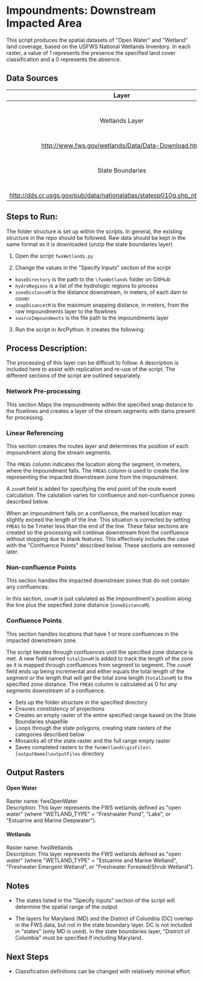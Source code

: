 Impoundments: Downstream Impacted Area
======================================

This script produces the spatial datasets of "Open Water" and "Wetland" land 
coverage, based on the USFWS National Wetlands Inventory. In each raster, a 
value of 1 represents the presence the specified land cover classification and 
a 0 represents the absence.


## Data Sources
| Layer            | Source                                           | Link |
|:-----:           | ------                                           | ---- |
| Wetlands Layer   | U.S. Fish & Wildlife National Wetlands Inventory | 
http://www.fws.gov/wetlands/Data/Data-Download.html                          |
| State Boundaries | National Atlas of the United States              | 
http://dds.cr.usgs.gov/pub/data/nationalatlas/statesp010g.shp_nt00938.tar.gz |

## Steps to Run:

The folder structure is set up within the scripts. In general, the existing 
structure in the repo should be followed. Raw data should be kept in the same 
format as it is downloaded (unzip the state boundaries layer)

1. Open the script `fwsWetlands.py`

2. Change the values in the "Specify Inputs" section of the script
 - `baseDirectory` is the path to the `\fwsWetlands` folder on GitHub
 - `hydroRegions` is a list of the hydrologic regions to process
 - `zoneDistanceM` is the distance downstream, in meters, of each dam to cover
 - `snapDisancetM` is the maximum snapping distance, in meters, from the raw 
 impoundments layer to the flowlines
 - `sourceImpoundments` is the file path to the impoundments layer
 
3. Run the script in ArcPython. It creates the following:



## Process Description:
The processing of this layer can be difficult to follow. A description is 
included here to assist with replication and re-use of the script. The different 
sections of the script are outlined separately.



### Network Pre-processing

This section Maps the impoundments within the specified snap distance to the flowlines and 
creates a layer of the stream segments with dams present for processing.



### Linear Referencing

This section creates the routes layer and determines the position of each impoundment along 
the stream segments.

The `FMEAS` column indicates the location along the segment, in meters, where 
the impoundment falls. The `FMEAS` column is used to create the line representing 
the impacted downstream zone from the impoundment.

A `zoneM` field is added for specifying the end point of the route event 
calculation. The calulation varies for confluence and non-confluence zones 
described below.

When an impoundment falls on a confluence, the marked location may slightly exceed 
the length of the line. This situation is corrected by setting `FMEAS` to be 1 
meter less than the end of the line. These false sections are created so the 
processing will continue downstream from the confluence without stopping due to 
blank features. This effectively includes the case with the "Conlfuence Points" 
described below. These sections are removed later.


### Non-confluence Points

This section handles the impacted downstream zones that do not contain any 
confluences.

In this section, `zoneM` is just calulated as the impoundment's position along 
the line plus the sepecfied zone distance (`zoneDistanceM`).


### Confluence Points

This section handles locations that have 1 or more confluences in the impacted 
downstream zone.

The script iterates through confluences until the specified zone distance is 
met. A new field named `totalZoneM` is added to track the length of the zone as 
it is mapped through confluences from segment to segment. The `zoneM` field 
ends up being incremental and either equals the total length of the segment or 
the length that will get the total zone length (`totalZoneM`) to the specified 
zone distance. The `FMEAS` column is calculated as 0 for any segments 
downstream of a confluence. 




 
 
 
 
 
 
 
 
 
 
   - Sets up the folder structure in the specified directory
   - Ensures constistency of projections
   - Creates an empty raster of the entire specified range based on the State 
   Boundaries shapefile
   - Loops through the state polygons, creating state rasters of the categories 
   described below
   - Mosaicks all of the state raster and the full range empty raster
   - Saves completed rasters to the `fwsWetlands\gisFiles\[outputName]\outputFiles` 
   directory

















## Output Rasters

#### Open Water 
Raster name: fwsOpenWater <br>
Description: This layer represents the FWS wetlands defined as "open water" (where 
"WETLAND_TYPE" = "Freshwater Pond", "Lake", or "Estuarine and Marine Deepwater").

#### Wetlands
Raster name: fwsWetlands <br>
Description: This layer represents the FWS wetlands defined as "open water" (where 
"WETLAND_TYPE" = "Estuarine and Marine Wetland", "Freshwater Emergent Wetland", or 
"Freshwater Forested/Shrub Wetland").

## Notes

- The states listed in the "Specify inputs" section of the script will determine 
the spatial range of the output

- The layers for Maryland (MD) and the District of Columbia (DC) overlap in the 
FWS data, but not in the state boundary layer. DC is not included in "states" 
(only MD is used). In the state boundaries layer, "District of Columbia" must 
be specified if including Maryland.

## Next Steps
- Classification definitions can be changed with relatively minimal effort. 
